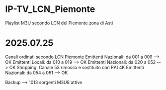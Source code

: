 # IP-TV_LCN_Piemonte
Playlist M3U secondo LCN del Piemonte zona di Asti
 
# 2025.07.25
Canali ordinati secondo LCN Piemonte
Emittenti Nazionali:  da 001 a 009 --> OK
Emittenti Locali:     da 010 a 019 --> OK
Emittenti Nazionali:  da 020 a 052 --> OK
Shopping:             Canale 53 rimosso e sostituito con RAI 4K
Emittenti Nazionali:  da 054 a 061 --> OK

Backup --> 1013 sorgenti M3U8 attive
